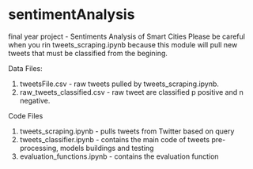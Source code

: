 # sentimentAnalysis
final year project - Sentiments Analysis of Smart Cities
Please be careful when you rin tweets_scraping.ipynb because this module will pull new tweets
that must be classified from the begining.

Data Files:
1. tweetsFile.csv  - raw tweets pulled by tweets_scraping.ipynb.
2. raw_tweets_classified.csv - raw tweet are classified p positive and n negative.

Code Files
1. tweets_scraping.ipynb - pulls tweets from Twitter based on query 
2. tweets_classifier.ipynb - contains the main code of tweets pre-processing, models buildings and testing
3. evaluation_functions.ipynb - contains the evaluation function 

